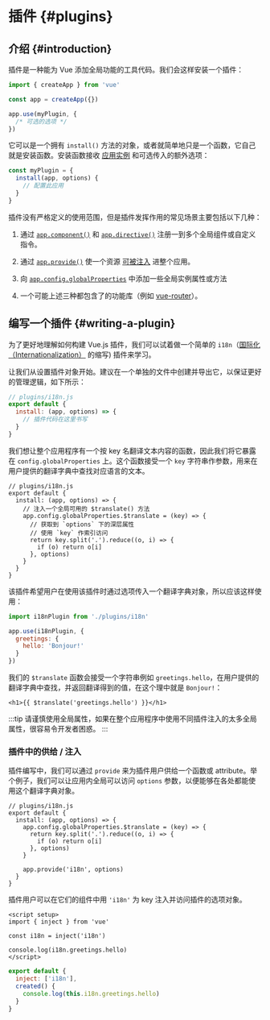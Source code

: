 ﻿# 插件 {#plugins}

## 介绍 {#introduction}

插件是一种能为 Vue 添加全局功能的工具代码。我们会这样安装一个插件：

```js
import { createApp } from 'vue'

const app = createApp({})

app.use(myPlugin, {
  /* 可选的选项 */
})
```

它可以是一个拥有 `install()` 方法的对象，或者就简单地只是一个函数，它自己就是安装函数。安装函数接收 [应用实例](/api/application.html) 和可选传入的额外选项：

```js
const myPlugin = {
  install(app, options) {
    // 配置此应用
  }
}
```

插件没有严格定义的使用范围，但是插件发挥作用的常见场景主要包括以下几种：

1. 通过 [`app.component()`](/api/application.html#app-component) 和 [`app.directive()`](/api/application.html#app-directive) 注册一到多个全局组件或自定义指令。

2. 通过 [`app.provide()`](/api/application.html#app-provide) 使一个资源 [可被注入](/guide/components/provide-inject.html) 进整个应用。

3. 向 [`app.config.globalProperties`](/api/application.html#app-config-globalproperties) 中添加一些全局实例属性或方法

4. 一个可能上述三种都包含了的功能库（例如 [vue-router](https://github.com/vuejs/vue-router-next)）。

## 编写一个插件 {#writing-a-plugin}

为了更好地理解如何构建 Vue.js 插件，我们可以试着做一个简单的 `i18n`（[国际化（Internationalization）](https://en.wikipedia.org/wiki/Internationalization_and_localization) 的缩写) 插件来学习。

让我们从设置插件对象开始。建议在一个单独的文件中创建并导出它，以保证更好的管理逻辑，如下所示：

```js
// plugins/i18n.js
export default {
  install: (app, options) => {
    // 插件代码在这里书写
  }
}
```

我们想让整个应用程序有一个按 key 名翻译文本内容的函数，因此我们将它暴露在 `config.globalProperties` 上。这个函数接受一个 `key` 字符串作参数，用来在用户提供的翻译字典中查找对应语言的文本。

```js{4-11}
// plugins/i18n.js
export default {
  install: (app, options) => {
    // 注入一个全局可用的 $translate() 方法
    app.config.globalProperties.$translate = (key) => {
      // 获取到 `options` 下的深层属性
      // 使用 `key` 作索引访问
      return key.split('.').reduce((o, i) => {
        if (o) return o[i]
      }, options)
    }
  }
}
```

该插件希望用户在使用该插件时通过选项传入一个翻译字典对象，所以应该这样使用：

```js
import i18nPlugin from './plugins/i18n'

app.use(i18nPlugin, {
  greetings: {
    hello: 'Bonjour!'
  }
})
```

我们的 `$translate` 函数会接受一个字符串例如 `greetings.hello`，在用户提供的翻译字典中查找，并返回翻译得到的值，在这个理中就是 `Bonjour!`：

```vue-html
<h1>{{ $translate('greetings.hello') }}</h1>
```

:::tip
请谨慎使用全局属性，如果在整个应用程序中使用不同插件注入的太多全局属性，很容易令开发者困惑。
:::

### 插件中的供给 / 注入

插件编写中，我们可以通过 `provide` 来为插件用户供给一个函数或 attribute。举个例子，我们可以让应用内全局可以访问 `options` 参数，以便能够在各处都能使用这个翻译字典对象。

```js{10}
// plugins/i18n.js
export default {
  install: (app, options) => {
    app.config.globalProperties.$translate = (key) => {
      return key.split('.').reduce((o, i) => {
        if (o) return o[i]
      }, options)
    }

    app.provide('i18n', options)
  }
}
```

插件用户可以在它们的组件中用 `'i18n'` 为 key 注入并访问插件的选项对象。

<div class="composition-api">

```vue
<script setup>
import { inject } from 'vue'

const i18n = inject('i18n')

console.log(i18n.greetings.hello)
</script>
```

</div>
<div class="options-api">

```js
export default {
  inject: ['i18n'],
  created() {
    console.log(this.i18n.greetings.hello)
  }
}
```

</div>

